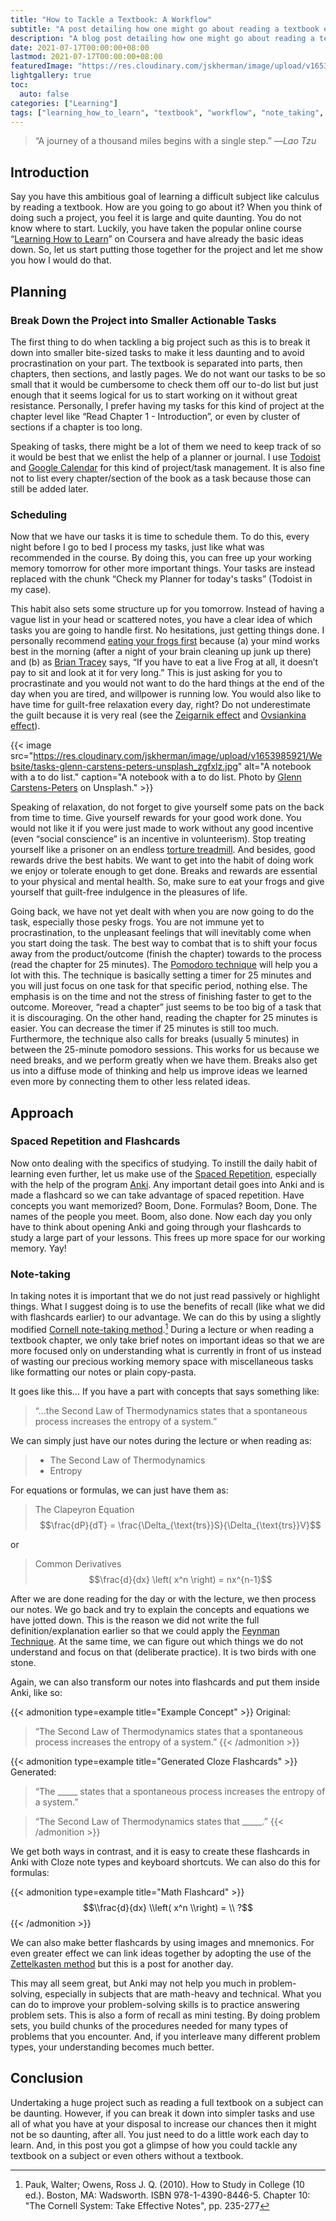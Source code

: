 ```yaml
---
title: "How to Tackle a Textbook: A Workflow"
subtitle: "A post detailing how one might go about reading a textbook effectively."
description: "A blog post detailing how one might go about reading a textbook effectively."
date: 2021-07-17T00:00:00+08:00
lastmod: 2021-07-17T00:00:00+08:00
featuredImage: "https://res.cloudinary.com/jskherman/image/upload/v1653988709/Website/tasks-glenn-carstens-peters-unsplash_banner_aqk501.jpg"
lightgallery: true
toc:
  auto: false
categories: ["Learning"]
tags: ["learning_how_to_learn", "textbook", "workflow", "note_taking", "spaced_repetition"]
---
```


<!--more-->

> “A journey of a thousand miles begins with a single step.” —*Lao Tzu*

## Introduction

Say you have this ambitious goal of learning a difficult subject like calculus by reading a textbook. How are you going to go about it? When you think of doing such a project, you feel it is large and quite daunting. You do not know where to start. Luckily, you have taken the popular online course “[Learning How to Learn](https://www.coursera.org/learn/learning-how-to-learn/)” on Coursera and have already the basic ideas down. So, let us start putting those together for the project and let me show you how I would do that.

## Planning

### Break Down the Project into Smaller Actionable Tasks

The first thing to do when tackling a big project such as this is to break it down into smaller bite-sized tasks to make it less daunting and to avoid procrastination on your part. The textbook is separated into parts, then chapters, then sections, and lastly pages. We do not want our tasks to be so small that it would be cumbersome to check them off our to-do list but just enough that it seems logical for us to start working on it without great resistance. Personally, I prefer having my tasks for this kind of project at the chapter level like “Read Chapter 1 - Introduction”, or even by cluster of sections if a chapter is too long.

Speaking of tasks, there might be a lot of them we need to keep track of so it would be best that we enlist the help of a planner or journal. I use [Todoist](https://todoist.com/) and [Google Calendar](https://www.google.com/calendar/about/) for this kind of project/task management. It is also fine not to list every chapter/section of the book as a task because those can still be added later.

### Scheduling

Now that we have our tasks it is time to schedule them. To do this, every night before I go to bed I process my tasks, just like what was recommended in the course. By doing this, you can free up your working memory tomorrow for other more important things. Your tasks are instead replaced with the chunk “Check my Planner for today's tasks” (Todoist in my case).

This habit also sets some structure up for you tomorrow. Instead of having a vague list in your head or scattered notes, you have a clear idea of which tasks you are going to handle first. No hesitations, just getting things done. I personally recommend [eating your frogs first](https://feld.com/archives/2021/05/eat-your-frogs-first-thing-in-the-morning.html) because (a) your mind works best in the morning (after a night of your brain cleaning up junk up there) and (b) as [Brian Tracey](https://www.briantracy.com/blog/time-management/the-truth-about-frogs/) says, “If you have to eat a live Frog at all, it doesn’t pay to sit and look at it for very long.” This is just asking for you to procrastinate and you would not want to do the hard things at the end of the day when you are tired, and willpower is running low. You would also like to have time for guilt-free relaxation every day, right? Do not underestimate the guilt because it is very real (see the [Zeigarnik effect](https://www.wikiwand.com/en/Zeigarnik_effect) and [Ovsiankina effect](https://www.wikiwand.com/en/Ovsiankina_effect)).


{{< image src="https://res.cloudinary.com/jskherman/image/upload/v1653985921/Website/tasks-glenn-carstens-peters-unsplash_zgfxlz.jpg" alt="A notebook with a to do list." caption="A notebook with a to do list. Photo by [Glenn Carstens-Peters](https://unsplash.com/@glenncarstenspeters) on Unsplash." >}}

Speaking of relaxation, do not forget to give yourself some pats on the back from time to time. Give yourself rewards for your good work done. You would not like it if you were just made to work without any good incentive (even “social conscience” is an incentive in volunteerism). Stop treating yourself like a prisoner on an endless [torture treadmill](https://daily.jstor.org/treadmills-were-meant-to-be-atonement-machines/). And besides, good rewards drive the best habits. We want to get into the habit of doing work we enjoy or tolerate enough to get done. Breaks and rewards are essential to your physical and mental health. So, make sure to eat your frogs and give yourself that guilt-free indulgence in the pleasures of life.

Going back, we have not yet dealt with when you are now going to do the task, especially those pesky frogs. You are not immune yet to procrastination, to the unpleasant feelings that will inevitably come when you start doing the task. The best way to combat that is to shift your focus away from the product/outcome (finish the chapter) towards to the process (read the chapter for 25 minutes). The [Pomodoro technique](http://www.baomee.info/pdf/technique/1.pdf) will help you a lot with this. The technique is basically setting a timer for 25 minutes and you will just focus on one task for that specific period, nothing else. The emphasis is on the time and not the stress of finishing faster to get to the outcome. Moreover, “read a chapter” just seems to be too big of a task that it is discouraging. On the other hand, reading the chapter for 25 minutes is easier. You can decrease the timer if 25 minutes is still too much. Furthermore, the technique also calls for breaks (usually 5 minutes) in between the 25-minute pomodoro sessions. This works for us because we need breaks, and we perform greatly when we have them. Breaks also get us into a diffuse mode of thinking and help us improve ideas we learned even more by connecting them to other less related ideas.

## Approach

### Spaced Repetition and Flashcards

Now onto dealing with the specifics of studying. To instill the daily habit of learning even further, let us make use of the [Spaced Repetition](https://www.gwern.net/Spaced-repetitions), especially with the help of the program [Anki](https://apps.ankiweb.net). Any important detail goes into Anki and is made a flashcard so we can take advantage of spaced repetition. Have concepts you want memorized? Boom, Done. Formulas? Boom, Done. The names of the people you meet. Boom, also done. Now each day you only have to think about opening Anki and going through your flashcards to study a large part of your lessons. This frees up more space for our working memory. Yay!

### Note-taking

In taking notes it is important that we do not just read passively or highlight things. What I suggest doing is to use the benefits of recall (like what we did with flashcards earlier) to our advantage. We can do this by using a slightly modified [Cornell note-taking method](https://lsc.cornell.edu/how-to-study/taking-notes/cornell-note-taking-system/).[^1] During a lecture or when reading a textbook chapter, we only take brief notes on important ideas so that we are more focused only on understanding what is currently in front of us instead of wasting our precious working memory space with miscellaneous tasks like formatting our notes or plain copy-pasta.

It goes like this... If you have a part with concepts that says something like:

> “...the Second Law of Thermodynamics states that a spontaneous process increases the entropy of a system.”

We can simply just have our notes during the lecture or when reading as:

> * The Second Law of Thermodynamics
> * Entropy

For equations or formulas, we can just have them as:

> The Clapeyron Equation
> $$\frac{dP}{dT} = \frac{\Delta_{\text{trs}}S}{\Delta_{\text{trs}}V}$$ 

or

> Common Derivatives
> $$\frac{d}{dx} \left( x^n \right) = nx^{n-1}$$

After we are done reading for the day or with the lecture, we then process our notes. We go back and try to explain the concepts and equations we have jotted down. This is the reason we did not write the full definition/explanation earlier so that we could apply the [Feynman Technique](https://fs.blog/2021/02/feynman-learning-technique/). At the same time, we can figure out which things we do not understand and focus on that (deliberate practice). It is two birds with one stone.

Again, we can also transform our notes into flashcards and put them inside Anki, like so:

{{< admonition type=example title="Example Concept" >}}
Original:
> “The Second Law of Thermodynamics states that a spontaneous process increases the entropy of a system.”
{{< /admonition >}}

{{< admonition type=example title="Generated Cloze Flashcards" >}}
Generated:
> “The _____ states that a spontaneous process increases the entropy of a system.”

> “The Second Law of Thermodynamics states that _____.”
{{< /admonition >}}

We get both ways in contrast, and it is easy to create these flashcards in Anki with Cloze note types and keyboard shortcuts. We can also do this for formulas:

{{< admonition type=example title="Math Flashcard" >}}
$$\\frac{d}{dx} \\left( x^n \\right) = \\ ?$$
{{< /admonition >}}

We can also make better flashcards by using images and mnemonics. For even greater effect we can link ideas together by adopting the use of the [Zettelkasten method](https://zettelkasten.de/posts/overview/) but this is a post for another day.

This may all seem great, but Anki may not help you much in problem-solving, especially in subjects that are math-heavy and technical. What you can do to improve your problem-solving skills is to practice answering problem sets. This is also a form of recall as mini testing. By doing problem sets, you build chunks of the procedures needed for many types of problems that you encounter. And, if you interleave many different problem types, your understanding becomes much better.

## Conclusion

Undertaking a huge project such as reading a full textbook on a subject can be daunting. However, if you can break it down into simpler tasks and use all of what you have at your disposal to increase our chances then it might not be so daunting, after all. You just need to do a little work each day to learn. And, in this post you got a glimpse of how you could tackle any textbook on a subject or even others without a textbook.

[^1]: Pauk, Walter; Owens, Ross J. Q. (2010). How to Study in College (10 ed.). Boston, MA: Wadsworth. ISBN 978-1-4390-8446-5. Chapter 10: "The Cornell System: Take Effective Notes", pp. 235-277